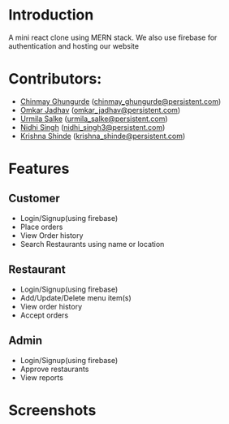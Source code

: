 # Introduction

A mini react clone using MERN stack.
We also use firebase for authentication and hosting our website

# Contributors:

- [Chinmay Ghungurde](https://github.com/azrael3199) (chinmay_ghungurde@persistent.com)
- [Omkar Jadhav](https://github.com/oj1001) (omkar_jadhav@persistent.com)
- [Urmila Salke](https://github.com/urmilasalke) (urmila_salke@persistent.com)
- [Nidhi Singh](https://github.com/nidhimsingh) (nidhi_singh3@persistent.com)
- [Krishna Shinde](https://github.com/FL45Hi) (krishna_shinde@persistent.com)

# Features

## Customer

- Login/Signup(using firebase)
- Place orders
- View Order history
- Search Restaurants using name or location

## Restaurant

- Login/Signup(using firebase)
- Add/Update/Delete menu item(s)
- View order history
- Accept orders

## Admin

- Login/Signup(using firebase)
- Approve restaurants
- View reports

# Screenshots
